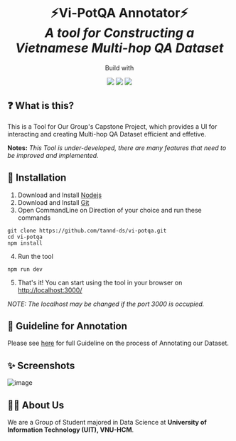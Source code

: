 <h1 align="center">⚡Vi-PotQA Annotator⚡<br><i>A tool for Constructing a Vietnamese Multi-hop QA Dataset</i></h1>

<p align="center">Build with</p>
<p align="center">
  <img src="https://img.shields.io/badge/-Vue-05122A?style=for-the-badge&logo=vue.js"/>
  <img src="https://img.shields.io/badge/-Flask-05122A?style=for-the-badge&logo=flask"/>
  <img src="https://img.shields.io/badge/-Python-05122A?style=for-the-badge&logo=python"/>
</p>

## ❓ What is this?

This is a Tool for Our Group's Capstone Project, which provides a UI for interacting and creating Multi-hop QA Dataset efficient and effetive. 

**Notes:** *This Tool is under-developed, there are many features that need to be improved and implemented.*

## 🤖 Installation

1. Download and Install [Nodejs](https://nodejs.org/en/download)
2. Download and Install [Git](https://git-scm.com/downloads)
3. Open CommandLine on Direction of your choice and run these commands
```
git clone https://github.com/tannd-ds/vi-potqa.git
cd vi-potqa
npm install
```
4. Run the tool 
```
npm run dev
```
5. That's it! You can start using the tool in your browser on [http://localhost:3000/](http://localhost:3000/)

*NOTE: The localhost may be changed if the port 3000 is occupied.*

## 📖 Guideline for Annotation

Please see [here]() for full Guideline on the process of Annotating our Dataset.

## ✨ Screenshots

![image](https://github.com/tannd-ds/vi-potqa/assets/64354200/ef6bf2f8-c3bb-4e45-9a59-a747a8cb5125)

## 🙋‍♂️ About Us

We are a Group of Student majored in Data Science at **University of Information Technology (UIT), VNU-HCM**.
